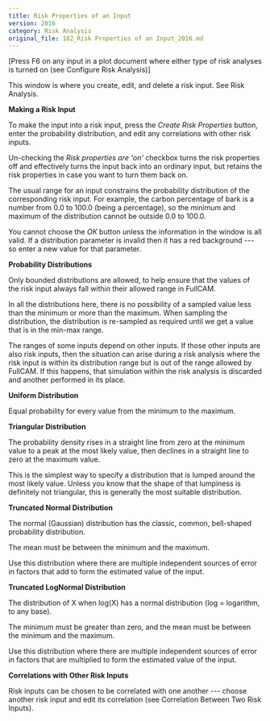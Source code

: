```yaml
---
title: Risk Properties of an Input
version: 2016
category: Risk Analysis
original_file: 182_Risk Properties of an Input_2016.md
---
```


[Press F6 on any input in a plot document where either type of risk
analyses is turned on (see Configure Risk
Analysis)]

This window is where you create, edit, and delete a risk input. See
Risk Analysis.

**Making a Risk Input**

To make the input into a risk input, press the *Create Risk Properties*
button, enter the probability distribution, and edit any correlations
with other risk inputs.

Un-checking the *Risk properties are 'on'* checkbox turns the risk
properties off and effectively turns the input back into an ordinary
input, but retains the risk properties in case you want to turn them
back on.

The usual range for an input constrains the probability distribution of
the corresponding risk input. For example, the carbon percentage of bark
is a number from 0.0 to 100.0 (being a percentage), so the minimum and
maximum of the distribution cannot be outside 0.0 to 100.0.

You cannot choose the *OK* button unless the information in the window
is all valid. If a distribution parameter is invalid then it has a red
background --- so enter a new value for that parameter.

**Probability Distributions**

Only bounded distributions are allowed, to help ensure that the values
of the risk input always fall within their allowed range in FullCAM.

In all the distributions here, there is no possibility of a sampled
value less than the minimum or more than the maximum. When sampling the
distribution, the distribution is re-sampled as required until we get a
value that is in the min-max range.

The ranges of some inputs depend on other inputs. If those other inputs
are also risk inputs, then the situation can arise during a risk
analysis where the risk input is within its distribution range but is
out of the range allowed by FullCAM. If this happens, that simulation
within the risk analysis is discarded and another performed in its
place.

**Uniform Distribution**

Equal probability for every value from the minimum to the maximum.

**Triangular Distribution**

The probability density rises in a straight line from zero at the
minimum value to a peak at the most likely value, then declines in a
straight line to zero at the maximum value.

This is the simplest way to specify a distribution that is lumped around
the most likely value. Unless you know that the shape of that lumpiness
is definitely not triangular, this is generally the most suitable
distribution.

**Truncated Normal Distribution**

The normal (Gaussian) distribution has the classic, common, bell-shaped
probability distribution.

The mean must be between the minimum and the maximum.

Use this distribution where there are multiple independent sources of
error in factors that add to form the estimated value of the input.

**Truncated LogNormal Distribution**

The distribution of X when log(X) has a normal distribution (log =
logarithm, to any base).

The minimum must be greater than zero, and the mean must be between the
minimum and the maximum.

Use this distribution where there are multiple independent sources of
error in factors that are multiplied to form the estimated value of the
input.

**Correlations with Other Risk Inputs**

Risk inputs can be chosen to be correlated with one another --- choose
another risk input and edit its correlation (see Correlation Between
Two Risk Inputs).